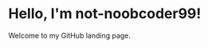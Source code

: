 <!DOCTYPE html>
<html>
<head>
  <title>Welcome to My Landing Page!</title>
</head>
<body>
  <h1>Hello, I'm not-noobcoder99!</h1>
  <p>Welcome to my GitHub landing page.</p>
</body>
</html>
